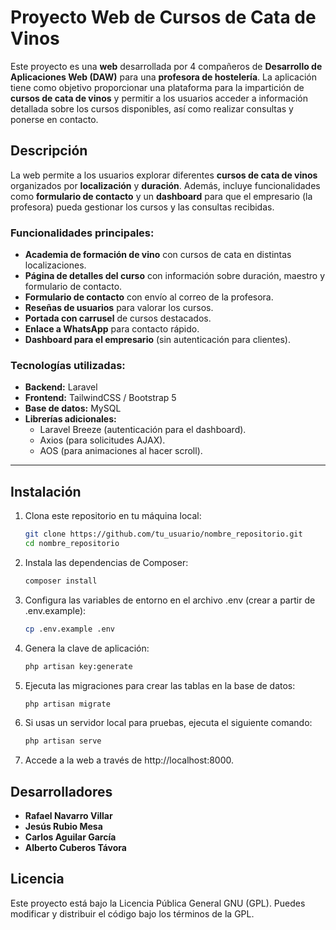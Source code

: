 # Proyecto Web de Cursos de Cata de Vinos

Este proyecto es una **web** desarrollada por 4 compañeros de **Desarrollo de Aplicaciones Web (DAW)** para una **profesora de hostelería**. La aplicación tiene como objetivo proporcionar una plataforma para la impartición de **cursos de cata de vinos** y permitir a los usuarios acceder a información detallada sobre los cursos disponibles, así como realizar consultas y ponerse en contacto.

## Descripción

La web permite a los usuarios explorar diferentes **cursos de cata de vinos** organizados por **localización** y **duración**. Además, incluye funcionalidades como **formulario de contacto** y un **dashboard** para que el empresario (la profesora) pueda gestionar los cursos y las consultas recibidas.

### Funcionalidades principales:

- **Academia de formación de vino** con cursos de cata en distintas localizaciones.
- **Página de detalles del curso** con información sobre duración, maestro y formulario de contacto.
- **Formulario de contacto** con envío al correo de la profesora.
- **Reseñas de usuarios** para valorar los cursos.
- **Portada con carrusel** de cursos destacados.
- **Enlace a WhatsApp** para contacto rápido.
- **Dashboard para el empresario** (sin autenticación para clientes).

### Tecnologías utilizadas:

- **Backend:** Laravel
- **Frontend:** TailwindCSS / Bootstrap 5
- **Base de datos:** MySQL
- **Librerías adicionales:**  
  - Laravel Breeze (autenticación para el dashboard).
  - Axios (para solicitudes AJAX).
  - AOS (para animaciones al hacer scroll).

---

## Instalación

1. Clona este repositorio en tu máquina local:

   ```bash
   git clone https://github.com/tu_usuario/nombre_repositorio.git
   cd nombre_repositorio

2. Instala las dependencias de Composer:

    ```bash
    composer install

3. Configura las variables de entorno en el archivo .env (crear a partir de .env.example):

    ```bash
    cp .env.example .env

4. Genera la clave de aplicación:

    ```bash
    php artisan key:generate

5. Ejecuta las migraciones para crear las tablas en la base de datos:

    ```bash
    php artisan migrate

6. Si usas un servidor local para pruebas, ejecuta el siguiente comando:

    ```bash
    php artisan serve

7. Accede a la web a través de http://localhost:8000.

## Desarrolladores

- **Rafael Navarro Villar**
- **Jesús Rubio Mesa**
- **Carlos Aguilar García**
- **Alberto Cuberos Távora**

## Licencia
Este proyecto está bajo la Licencia Pública General GNU (GPL). Puedes modificar y distribuir el código bajo los términos de la GPL.
